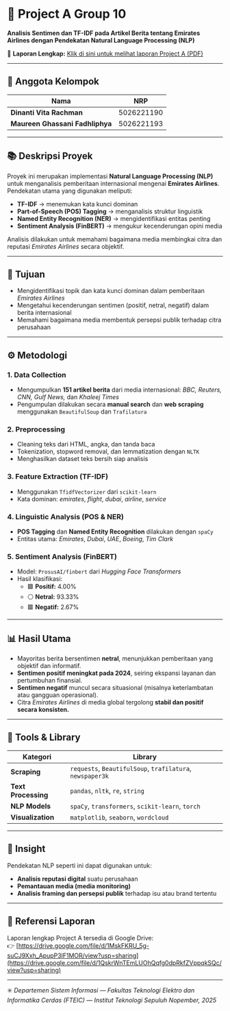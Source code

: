 # 🧠 Project A Group 10  
**Analisis Sentimen dan TF-IDF pada Artikel Berita tentang Emirates Airlines dengan Pendekatan Natural Language Processing (NLP)**  

📄 **Laporan Lengkap:** [Klik di sini untuk melihat laporan Project A (PDF)](https://drive.google.com/file/d/1QskrWnTEmLUOhQqfg0dpRkfZVppqkSQc/view?usp=sharing)

---

## 👥 Anggota Kelompok
| Nama | NRP |
|------|-----|
| **Dinanti Vita Rachman** | 5026221190 |
| **Maureen Ghassani Fadhliphya** | 5026221193 |

---

## 📚 Deskripsi Proyek
Proyek ini merupakan implementasi **Natural Language Processing (NLP)** untuk menganalisis pemberitaan internasional mengenai **Emirates Airlines**.  
Pendekatan utama yang digunakan meliputi:

- **TF-IDF** → menemukan kata kunci dominan  
- **Part-of-Speech (POS) Tagging** → menganalisis struktur linguistik  
- **Named Entity Recognition (NER)** → mengidentifikasi entitas penting  
- **Sentiment Analysis (FinBERT)** → mengukur kecenderungan opini media  

Analisis dilakukan untuk memahami bagaimana media membingkai citra dan reputasi *Emirates Airlines* secara objektif.

---

## 🎯 Tujuan
- Mengidentifikasi topik dan kata kunci dominan dalam pemberitaan *Emirates Airlines*  
- Mengetahui kecenderungan sentimen (positif, netral, negatif) dalam berita internasional  
- Memahami bagaimana media membentuk persepsi publik terhadap citra perusahaan  

---

## ⚙️ Metodologi

### 1. Data Collection
- Mengumpulkan **151 artikel berita** dari media internasional: *BBC, Reuters, CNN, Gulf News,* dan *Khaleej Times*  
- Pengumpulan dilakukan secara **manual search** dan **web scraping** menggunakan `BeautifulSoup` dan `Trafilatura`  

### 2. Preprocessing
- Cleaning teks dari HTML, angka, dan tanda baca  
- Tokenization, stopword removal, dan lemmatization dengan `NLTK`  
- Menghasilkan dataset teks bersih siap analisis  

### 3. Feature Extraction (TF-IDF)
- Menggunakan `TfidfVectorizer` dari `scikit-learn`  
- Kata dominan: *emirates*, *flight*, *dubai*, *airline*, *service*  

### 4. Linguistic Analysis (POS & NER)
- **POS Tagging** dan **Named Entity Recognition** dilakukan dengan `spaCy`  
- Entitas utama: *Emirates*, *Dubai*, *UAE*, *Boeing*, *Tim Clark*  

### 5. Sentiment Analysis (FinBERT)
- Model: `ProsusAI/finbert` dari *Hugging Face Transformers*  
- Hasil klasifikasi:
  - 🟩 **Positif:** 4.00%  
  - ⚪ **Netral:** 93.33%  
  - 🟥 **Negatif:** 2.67%

---

## 📊 Hasil Utama
- Mayoritas berita bersentimen **netral**, menunjukkan pemberitaan yang objektif dan informatif.  
- **Sentimen positif meningkat pada 2024**, seiring ekspansi layanan dan pertumbuhan finansial.  
- **Sentimen negatif** muncul secara situasional (misalnya keterlambatan atau gangguan operasional).  
- Citra *Emirates Airlines* di media global tergolong **stabil dan positif secara konsisten.**

---

## 🧩 Tools & Library
| Kategori | Library |
|-----------|----------|
| **Scraping** | `requests`, `BeautifulSoup`, `trafilatura`, `newspaper3k` |
| **Text Processing** | `pandas`, `nltk`, `re`, `string` |
| **NLP Models** | `spaCy`, `transformers`, `scikit-learn`, `torch` |
| **Visualization** | `matplotlib`, `seaborn`, `wordcloud` |

---

## 🧠 Insight
Pendekatan NLP seperti ini dapat digunakan untuk:
- **Analisis reputasi digital** suatu perusahaan  
- **Pemantauan media (media monitoring)**  
- **Analisis framing dan persepsi publik** terhadap isu atau brand tertentu  

---

## 🔗 Referensi Laporan
Laporan lengkap Project A tersedia di Google Drive:  
👉 [https://drive.google.com/file/d/1MskFKRU_5g-suCJ9Xxh_ApupP3lF1MOR/view?usp=sharing](https://drive.google.com/file/d/1QskrWnTEmLUOhQqfg0dpRkfZVppqkSQc/view?usp=sharing)

---

✳️ *Departemen Sistem Informasi — Fakultas Teknologi Elektro dan Informatika Cerdas (FTEIC) — Institut Teknologi Sepuluh Nopember, 2025*
